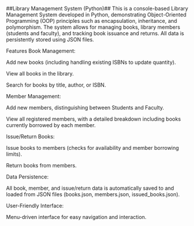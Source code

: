 ##Library Management System (Python)##
This is a console-based Library Management System developed in Python, demonstrating Object-Oriented Programming (OOP) principles such as encapsulation, inheritance, and polymorphism. The system allows for managing books, library members (students and faculty), and tracking book issuance and returns. All data is persistently stored using JSON files.

Features
Book Management:

Add new books (including handling existing ISBNs to update quantity).

View all books in the library.

Search for books by title, author, or ISBN.

Member Management:

Add new members, distinguishing between Students and Faculty.

View all registered members, with a detailed breakdown including books currently borrowed by each member.

Issue/Return Books:

Issue books to members (checks for availability and member borrowing limits).

Return books from members.

Data Persistence:

All book, member, and issue/return data is automatically saved to and loaded from JSON files (books.json, members.json, issued_books.json).

User-Friendly Interface:

Menu-driven interface for easy navigation and interaction.

